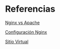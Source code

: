 # Referencias

[Nginx vs Apache](https://kinsta.com/es/blog/nginx-vs-apache/)

[Configuración Nginx](https://www.xn--linuxenespaol-skb.com/tutoriales/configurar-bloques-nginx-debian-10/)

[Sitio Virtual](https://fututel.com/es/tutoriales-guias-manuales-videotutoriales/2660-configurar-los-bloques-del-servidor-de-nginx-hosts-virtuales-en-ubuntu-16-04)
